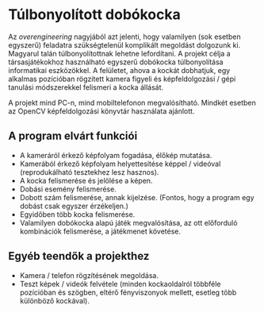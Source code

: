 # Túlbonyolított dobókocka

Az *overengineering* nagyjából azt jelenti, hogy valamilyen (sok esetben egyszerű) feladatra
szükségtelenül komplikált megoldást dolgozunk ki. Magyarul talán túlbonyolítottnak lehetne
lefordítani. A projekt célja a társasjátékokhoz használható egyszerű dobókocka túlbonyolítása
informatikai eszközökkel. A felületet, ahova a kockát dobhatjuk, egy alkalmas pozícióban
rögzített kamera figyeli és képfeldolgozási / gépi tanulási módszerekkel felismeri
a kocka állását.

A projekt mind PC-n, mind mobiltelefonon megvalósítható. Mindkét esetben az OpenCV képfeldolgozási könyvtár használata ajánlott.

## A program elvárt funkciói

  * A kameráról érkező képfolyam fogadása, élőkép mutatása.
  * Kamerából érkező képfolyam helyettesítése képpel / videóval (reprodukálható tesztekhez lesz hasznos).
  * A kocka felismerése és jelölése a képen.
  * Dobási esemény felismerése.
  * Dobott szám felismerése, annak kijelzése. (Fontos, hogy a program egy dobást csak egyszer érzékeljen.)
  * Egyidőben több kocka felismerése.
  * Valamilyen dobókocka alapú játék megvalósítása, az ott előforduló kombinációk felismerése, a játékmenet követése.

## Egyéb teendők a projekthez

  * Kamera / telefon rögzítésének megoldása.
  * Teszt képek / videók felvétele (minden kockaoldalról többféle pozícióban és
    szögben, eltérő fényviszonyok mellett, esetleg több különböző kockával).

